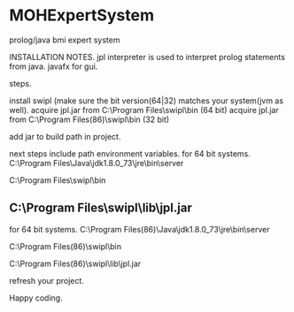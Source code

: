 # MOHExpertSystem
prolog/java bmi expert system

INSTALLATION NOTES.
jpl interpreter is used to interpret prolog statements from java.
javafx for gui.

steps. 

install swipl (make sure the bit version(64|32) matches your system(jvm as well).
acquire jpl.jar from C:\Program Files\swipl\bin (64 bit)
acquire jpl.jar from C:\Program Files(86)\swipl\bin (32 bit)

add jar to build path in project.

next steps include path environment variables.
for 64 bit systems.
C:\Program Files\Java\jdk1.8.0_73\jre\bin\server

C:\Program Files\swipl\bin

C:\Program Files\swipl\lib\jpl.jar
---------------------------------------------------

for 64 bit systems.
C:\Program Files(86)\Java\jdk1.8.0_73\jre\bin\server

C:\Program Files(86)\swipl\bin

C:\Program Files(86)\swipl\lib\jpl.jar

refresh your project.

Happy coding.

